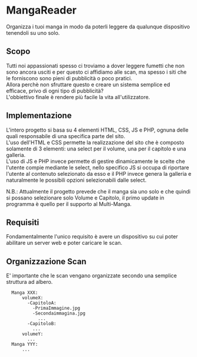 # MangaReader
Organizza i tuoi manga in modo da poterli leggere da qualunque dispositivo tenendoli su uno solo.

## Scopo
Tutti noi appassionati spesso ci troviamo a dover leggere fumetti che non sono ancora usciti e per questo ci affidiamo alle scan, ma spesso i siti che le forniscono sono pieni di pubblicità o poco pratici.
<br>Allora perchè non sfruttare questo e creare un sistema semplice ed efficace, privo di ogni tipo di pubblicità?
<br>L'obbiettivo finale è rendere più facile la vita all'utilizzatore.

## Implementazione
L'intero progetto si basa su 4 elementi HTML, CSS, JS e PHP, ognuna delle quali responsabile di una specifica parte del sito.
<br>L'uso dell'HTML e CSS permette la realizzazione del sito che è composto solamente di 3 elementi: una select per il volume, una per il capitolo e una galleria.
<br>L'uso di JS e PHP invece permette di gestire dinamicamente le scelte che l'utente compie mediante le select, nello specifico JS si occupa di riportare l'utente al contenuto selezionato da esso e il PHP invece genera la galleria e naturalmente le possibili opzioni selezionabili dalle select.

N.B.: Attualmente il progetto prevede che il manga sia uno solo e che quindi si possano selezionare solo Volume e Capitolo, il primo update in programma è quello per il supporto al Multi-Manga.

## Requisiti
Fondamentalmente l'unico requisito è avere un dispositivo su cui poter abilitare un server web e poter caricare le scan.

## Organizzazione Scan
E' importante che le scan vengano organizzate secondo una semplice struttura ad albero.

      Manga XXX:
          volumeX:
            -CapitoloA:
              -PrimaImmagine.jpg
              -Secondaimmagina.jpg
                ...
            -CapitoloB:
              ...
          volumeY:
            ...
      Manga YYY:
          ...
